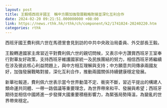 ```yaml
---
layout: post
title: 王毅晤西班牙國王　稱中方願加強發展戰略對接並深化互利合作
date: 2024-02-20 09:21:51.000000000 +08:00
link: https://news.rthk.hk/rthk/ch/component/k2/1741024-20240220.htm
categories: rthk
---
```


西班牙國王費利佩六世在馬德里會見到訪的中共中央政治局委員、外交部長王毅。

王毅轉達國家主席習近平對費利佩六世的親切問候，又表示中方讚賞西班牙王室奉行對華友好政策，支持西班牙維護國家統一及民族團結的努力，相信西班牙將繼續在涉及彼此核心利益問題上，與中方相互理解與支持；中方願意共同傳承兩國友好，加強發展戰略對接，深化互利合作，推動兩國關係持續健康穩定發展。

新華社報道，費利佩六世表示當今世界動蕩不定、衝突不斷，習近平提出的構建人類命運共同體、一帶一路倡議等重要理念，為世界帶來和平、發展與希望；西班牙期待並相信中國將進一步發揮大國重要積極影響力，為緊張局勢降溫，為變亂的世界帶來穩定。
